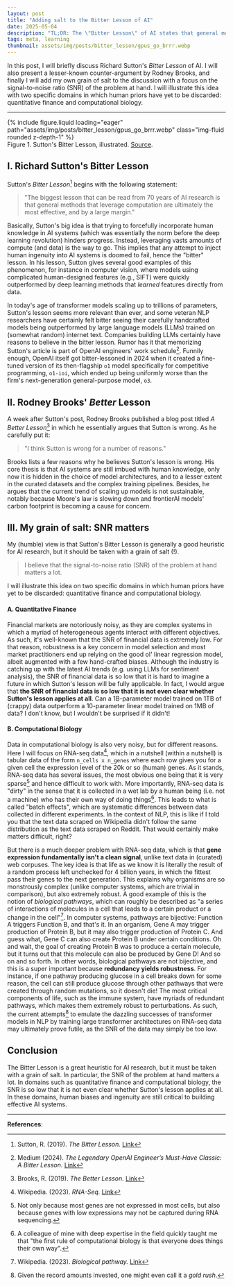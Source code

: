 ```yaml
---
layout: post
title: "Adding salt to the Bitter Lesson of AI"
date: 2025-05-04
description: "TL;DR: The \"Bitter Lesson\" of AI states that general methods that leverage computation are ultimately the most effective to build powerful AI systems. We propose to qualify this lesson by introducing the notion of signal-to-noise ratio (SNR) of the problem at hand. In domains such as quantitative finance and computational biology, I believe that the SNR is so low that Sutton's lesson may not directly apply."
tags: meta, learning
thumbnail: assets/img/posts/bitter_lesson/gpus_go_brrr.webp
---
```


In this post, I will briefly discuss Richard Sutton's *Bitter Lesson* of AI. I will also present a lesser-known counter-argument by Rodney Brooks, and finally I will add my own grain of salt to the discussion with a focus on the signal-to-noise ratio (SNR) of the problem at hand. I will illustrate this idea with two specific domains in which human priors have yet to be discarded: quantitative finance and computational biology.

---

<div class="row justify-content-center" id="fig-1">
    <div class="col-sm mt-3 mt-md-0">
        {% include figure.liquid loading="eager" path="assets/img/posts/bitter_lesson/gpus_go_brrr.webp" class="img-fluid rounded z-depth-1" %}
    </div>
</div>
<div class="caption">
    Figure 1. Sutton's Bitter Lesson, illustrated. <a href="https://horace.io/brrr_intro.html">Source</a>.
</div>

## I. Richard Sutton's Bitter Lesson

Sutton's *Bitter Lesson*[^sutton] begins with the following statement:
> "The biggest lesson that can be read from 70 years of AI research is that general methods that leverage computation are ultimately the most effective, and by a large margin."

Basically, Sutton's big idea is that trying to forcefully incorporate human knowledge in AI systems (which was essentially the norm before the deep learning revolution) hinders progress. Instead, leveraging vasts amounts of compute (and data) is the way to go. This implies that any attempt to inject human ingenuity into AI systems is doomed to fail, hence the "bitter" lesson. In his lesson, Sutton gives several good examples of this phenomenon, for instance in computer vision, where models using complicated human-designed features (e.g., SIFT) were quickly outperformed by deep learning methods that *learned* features directly from data.

In today's age of transformer models scaling up to trillions of parameters, Sutton's lesson seems more relevant than ever, and some veteran NLP researchers have certainly felt bitter seeing their carefully handcrafted models being outperformed by large language models (LLMs) trained on (somewhat random) internet text. Companies building LLMs certainly have reasons to believe in the bitter lesson. Rumor has it that memorizing Sutton's article is part of OpenAI engineers' work schedule[^openai]. Funnily enough, OpenAI itself got bitter-lessoned in 2024 when it created a fine-tuned version of its then-flagship `o1` model specifically for competitive programming, `o1-ioi`, which ended up being uniformly worse than the firm's next-generation general-purpose model, `o3`.


## II. Rodney Brooks' *Better* Lesson

A week after Sutton's post, Rodney Brooks published a blog post titled *A Better Lesson*[^brooks] in which he essentially argues that Sutton is wrong. As he carefully put it:
> "I think Sutton is wrong for a number of reasons."

Brooks lists a few reasons why he believes Sutton's lesson is wrong. His core thesis is that AI systems are still imbued with human knowledge, only now it is hidden in the choice of model architectures, and to a lesser extent in the curated datasets and the complex training pipelines. Besides, he argues that the current trend of scaling up models is not sustainable, notably because Moore's law is slowing down and frontierAI models' carbon footprint is becoming a cause for concern.


## III. My grain of salt: SNR matters

My (humble) view is that Sutton's Bitter Lesson is generally a good heuristic for AI research, but it should be taken with a grain of salt (!).
> I believe that the signal-to-noise ratio (SNR) of the problem at hand matters a lot.

I will illustrate this idea on two specific domains in which human priors have yet to be discarded: quantitative finance and computational biology.

#### A. Quantitative Finance

Financial markets are notoriously noisy, as they are complex systems in which a myriad of heterogeneous agents interact with different objectives. As such, it's well-known that the SNR of financial data is extremely low. For that reason, robustness is a key concern in model selection and most market practitioners end up relying on the good ol' linear regression model, albeit augmented with a few hand-crafted biases. Although the industry is catching up with the latest AI trends (e.g. using LLMs for sentiment analysis), the SNR of financial data is so low that it is hard to imagine a future in which Sutton's lesson will be fully applicable. In fact, I would argue that **the SNR of financial data is so low that it is not even clear whether Sutton's lesson applies at all**. Can a 1B-parameter model trained on 1TB of (crappy) data outperform a 10-parameter linear model trained on 1MB of data? I don't know, but I wouldn't be surprised if it didn't!

#### B. Computational Biology

Data in computational biology is also very noisy, but for different reasons. Here I will focus on RNA-seq data[^rnaseq], which in a nutshell (within a nutshell) is tabular data of the form `n_cells x n_genes` where each row gives you for a given cell the expression level of the 20k or so (human) genes. As it stands, RNA-seq data has several issues, the most obvious one being that it is very sparse[^sparse] and hence difficult to work with. More importantly, RNA-seq data is "dirty" in the sense that it is collected in a wet lab by a human being (i.e. not a machine) who has their own way of doing things[^law-compbio]. This leads to what is called "batch effects", which are systematic differences between data collected in different experiments. In the context of NLP, this is like if I told you that the text data scraped on Wikipedia didn't follow the same distribution as the text data scraped on Reddit. That would certainly make matters difficult, right?

But there is a much deeper problem with RNA-seq data, which is that **gene expression fundamentally isn't a clean signal**, unlike text data in (curated) web corpuses. The key idea is that life as we know it is literally the result of a random process left unchecked for 4 billion years, in which the fittest pass their genes to the next generation. This explains why organisms are so monstrously complex (unlike computer systems, which are trivial in comparison), but also extremely robust. A good example of this is the notion of *biological pathways*, which can roughly be described as "a series of interactions of molecules in a cell that leads to a certain product or a change in the cell"[^pathway]. In computer systems, pathways are bijective: Function A triggers Function B, and that's it. In an organism, Gene A may trigger production of Protein B, but it may also trigger production of Protein C. And guess what, Gene C can also create Protein B under certain conditions. Oh and wait, the goal of creating Protein B was to produce a certain molecule, but it turns out that this molecule can also be produced by Gene D! And so on and so forth. In other words, biological pathways are not bijective, and this is a super important because **redundancy yields robustness**. For instance, if one pathway producing glucose in a cell breaks down for some reason, the cell can still produce glucose through other pathways that were created through random mutations, so it doesn't die! The most critical components of life, such as the immune system, have myriads of redundant pathways, which makes them extremely robust to perturbations. As such, the current attempts[^goldrush] to emulate the dazzling successes of transformer models in NLP by training large transformer architectures on RNA-seq data may ultimately prove futile, as the SNR of the data may simply be too low.


## Conclusion

The Bitter Lesson is a great heuristic for AI research, but it must be taken with a grain of salt. In particular, the SNR of the problem at hand matters a lot. In domains such as quantitative finance and computational biology, the SNR is so low that it is not even clear whether Sutton's lesson applies at all. In these domains, human biases and ingenuity are still critical to building effective AI systems.

---

**References**:

[^sutton]: Sutton, R. (2019). *The Bitter Lesson.* [Link](http://incompleteideas.net/IncIdeas/BitterLesson.html)
[^brooks]: Brooks, R. (2019). *The Better Lesson.* [Link](https://rodneybrooks.com/a-better-lesson/)
[^openai]: Medium (2024). *The Legendary OpenAI Engineer’s Must-Have Classic: A Bitter Lesson.* [Link](https://ai-engineering-trend.medium.com/the-legendary-openai-engineers-must-have-classic-a-bitter-lesson-1948e6ac6c4a)
[^rnaseq]: Wikipedia. (2023). *RNA-Seq.* [Link](https://en.wikipedia.org/wiki/RNA-Seq)
[^pathway]: Wikipedia. (2023). *Biological pathway.* [Link](https://en.wikipedia.org/wiki/Biological_pathway)
[^law-compbio]: A colleague of mine with deep expertise in the field quickly taught me that "the first rule of computational biology is that everyone does things their own way".
[^sparse]: Not only because most genes are not expressed in most cells, but also because genes with low expressions may not be captured during RNA sequencing.
[^goldrush]: Given the record amounts invested, one might even call it a *gold rush*.
